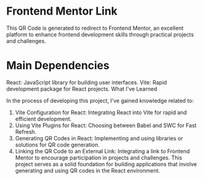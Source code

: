# Frontend Mentor Link

This QR Code is generated to redirect to Frontend Mentor, an excellent platform to enhance frontend development skills through practical projects and challenges.

# Main Dependencies

React: JavaScript library for building user interfaces.
Vite: Rapid development package for React projects.
What I've Learned

In the process of developing this project, I've gained knowledge related to:

1. Vite Configuration for React: Integrating React into Vite for rapid and efficient development.
2. Using Vite Plugins for React: Choosing between Babel and SWC for Fast Refresh.
3. Generating QR Codes in React: Implementing and using libraries or solutions for QR code generation.
4. Linking the QR Code to an External Link: Integrating a link to Frontend Mentor to encourage participation in projects and challenges.
This project serves as a solid foundation for building applications that involve generating and using QR codes in the React environment.